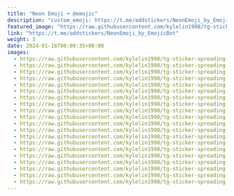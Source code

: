 ```yaml
---
title: "Neon Emoji ➜ @emojic"
description: "custom_emoji: https://t.me/addstickers/NeonEmoji_by_EmojicBot"
featured_image: "https://raw.githubusercontent.com/kylelin1998/tg-sticker-spreading-worldwide-images/main/img/626a9c4b-b4fa-4df4-ab1d-2fef28d57b95.jpg"
link: "https://t.me/addstickers/NeonEmoji_by_EmojicBot"
weight: 3
date: 2024-01-16T00:09:35+08:00
images:
  - https://raw.githubusercontent.com/kylelin1998/tg-sticker-spreading-worldwide-images/main/img/626a9c4b-b4fa-4df4-ab1d-2fef28d57b95.jpg
  - https://raw.githubusercontent.com/kylelin1998/tg-sticker-spreading-worldwide-images/main/img/bdaaced4-413f-4ebd-99cf-f409f2ec5fa5.jpg
  - https://raw.githubusercontent.com/kylelin1998/tg-sticker-spreading-worldwide-images/main/img/497b4866-0c94-4b63-818d-d057473fce6f.jpg
  - https://raw.githubusercontent.com/kylelin1998/tg-sticker-spreading-worldwide-images/main/img/97b38a17-2f3f-4bb1-a872-a1a8fb452c0c.jpg
  - https://raw.githubusercontent.com/kylelin1998/tg-sticker-spreading-worldwide-images/main/img/11b57e07-80c7-421e-b7e4-96172e8a6d00.jpg
  - https://raw.githubusercontent.com/kylelin1998/tg-sticker-spreading-worldwide-images/main/img/aef4b91e-030e-4599-aa17-26ed1d7416c6.jpg
  - https://raw.githubusercontent.com/kylelin1998/tg-sticker-spreading-worldwide-images/main/img/64eb9770-7e74-4370-ba7a-21d6a5ebdd90.jpg
  - https://raw.githubusercontent.com/kylelin1998/tg-sticker-spreading-worldwide-images/main/img/975b19b1-0bf7-4b9c-bba4-49dea925614d.jpg
  - https://raw.githubusercontent.com/kylelin1998/tg-sticker-spreading-worldwide-images/main/img/c3965b99-2eef-4d48-b5fc-967a3c444f4b.jpg
  - https://raw.githubusercontent.com/kylelin1998/tg-sticker-spreading-worldwide-images/main/img/3c5895c0-3089-4146-996d-499c489327e4.jpg
  - https://raw.githubusercontent.com/kylelin1998/tg-sticker-spreading-worldwide-images/main/img/82a93460-cd4b-48d4-a71a-9781f4841f0d.jpg
  - https://raw.githubusercontent.com/kylelin1998/tg-sticker-spreading-worldwide-images/main/img/2b3a73ab-876d-427e-9e37-8d088c895bb8.jpg
  - https://raw.githubusercontent.com/kylelin1998/tg-sticker-spreading-worldwide-images/main/img/bd834e2b-259b-40aa-9cc1-939e6b146703.jpg
  - https://raw.githubusercontent.com/kylelin1998/tg-sticker-spreading-worldwide-images/main/img/d9a7eca3-3a28-43e2-9d6d-edd3dd8d266e.jpg
  - https://raw.githubusercontent.com/kylelin1998/tg-sticker-spreading-worldwide-images/main/img/3d4d7a70-3f2d-4999-bc3b-2a818c8f4d4d.jpg
  - https://raw.githubusercontent.com/kylelin1998/tg-sticker-spreading-worldwide-images/main/img/dab9c51e-bde9-4d7f-8906-65183f387231.jpg
  - https://raw.githubusercontent.com/kylelin1998/tg-sticker-spreading-worldwide-images/main/img/795e9344-4044-4468-8cf5-19faf2b83bd7.jpg
  - https://raw.githubusercontent.com/kylelin1998/tg-sticker-spreading-worldwide-images/main/img/495af206-f6db-4b19-b1ed-2e16933bac99.jpg
  - https://raw.githubusercontent.com/kylelin1998/tg-sticker-spreading-worldwide-images/main/img/a0c0b26d-418c-43b6-b74a-77838c51b82e.jpg
  - https://raw.githubusercontent.com/kylelin1998/tg-sticker-spreading-worldwide-images/main/img/11cf9a91-293e-4f07-af76-1ce13785ebcd.jpg
---
```

